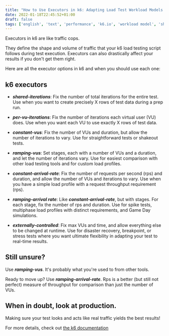 ```yaml
---
title: "How to Use Executors in k6: Adapting Load Test Workload Models to Production"
date: 2022-01-18T22:45:52+01:00
draft: false
tags: ['english', 'text', 'performance', 'k6.io', 'workload model', 'ship30for30']
---
```

Executors in k6 are like traffic cops.

They define the shape and volume of traffic that your k6 load testing script follows during test execution. Executors can also drastically affect your results if you don't get them right.

Here are all the executor options in k6 and when you should use each one:

## k6 executors

-   **_shared-iterations_**: Fix the number of total iterations for the entire test. Use when you want to create precisely X rows of test data during a prep run.
    
-   **_per-vu-iterations_**: Fix the number of iterations each virtual user (VU) does. Use when you want each VU to use exactly X rows of test data.
    
-   **_constant-vus_**: Fix the number of VUs and duration, but allow the number of iterations to vary. Use for straightforward tests or shakeout tests.
    
-   **_ramping-vus_**: Set stages, each with a number of VUs and a duration, and let the number of iterations vary. Use for easiest comparison with other load testing tools and for custom load profiles.
    
-   **_constant-arrival-rate_**: Fix the number of requests per second (rps) and duration, and allow the number of VUs and iterations to vary. Use when you have a simple load profile with a request throughput requirement (rps).
    
-   **_ramping-arrival rate_**: Like **_constant-arrival-rate_**, but with stages. For each stage, fix the number of rps and duration. Use for spike tests, multiphase load profiles with distinct requirements, and Game Day simulations.
    
-   **_externally-controlled_**: Fix max VUs and time, and allow everything else to be changed at runtime. Use for disaster recovery, breakpoint, or stress tests where you want ultimate flexibility in adapting your test to real-time results.
    

## Still unsure?

Use **_ramping-vus_**. It's probably what you're used to from other tools.

Ready to move up? Use **_ramping-arrival-rate_**. Rps is a better (but still not perfect) measure of throughput for comparison than just the number of VUs.

## When in doubt, look at production.

Making sure your test looks and acts like real traffic yields the best results!

For more details, check out [the k6 documentation](https://k6.io/docs/using-k6/scenarios/#executors)